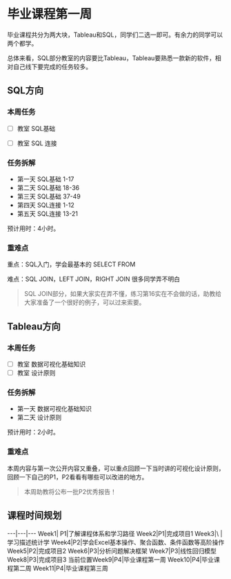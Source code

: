 #  毕业课程第一周

毕业课程共分为两大块，Tableau和SQL，同学们二选一即可。有余力的同学可以两个都学。

总体来看，SQL部分教室的内容要比Tableau，Tableau要熟悉一款新的软件，相对自己线下要完成的任务较多。
## SQL方向

###  本周任务

  - [ ] 教室 SQL基础
  - [ ] 教室 SQL 连接


###  任务拆解
  - 第一天 SQL基础 1-17
  - 第二天 SQL基础 18-36
  - 第三天 SQL基础 37-49
  - 第四天 SQL连接 1-12
  - 第五天 SQL连接 13-21

预计用时：4小时。
###  重难点

重点：SQL入门，学会最基本的 SELECT FROM

难点：SQL JOIN，LEFT JOIN，RIGHT JOIN 很多同学弄不明白

> SQL JOIN部分，如果大家实在弄不懂，练习第16实在不会做的话，助教给大家准备了一个很好的例子，可以过来索要。

## Tableau方向

### 本周任务

  - [ ] 教室 数据可视化基础知识
  - [ ] 教室 设计原则

###  任务拆解
  - 第一天 数据可视化基础知识
  - 第二天 设计原则

预计用时：2小时。

###  重难点

本周内容与第一次公开内容又重叠，可以重点回顾一下当时讲的可视化设计原则，回顾一下自己的P1，P2看看有哪些可以改进的地方。

> 本周助教将公布一批P2优秀报告！



##  课程时间规划

---|---|---
Week1| P1|了解课程体系和学习路径
Week2|P1|完成项目1
Week3|\ |学习描述统计学
Week4|P2|学会Excel基本操作、聚合函数、条件函数等高阶操作
Week5|P2|完成项目2
Week6|P3|分析问题解决框架
Week7|P3|线性回归模型
Week8|P3|完成项目3
当前位置Week9|P4|毕业课程第一周
Week10|P4|毕业课程第二周
Week11|P4|毕业课程第三周
